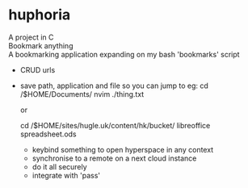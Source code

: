 # huphoria

A project in C  
Bookmark anything  
A bookmarking application expanding on my bash 'bookmarks' script

- CRUD urls

- save path, application and file so you can jump to eg:
  cd /$HOME/Documents/
  nvim ./thing.txt
  
  or 
  
  cd /$HOME/sites/hugle.uk/content/hk/bucket/
  libreoffice spreadsheet.ods
  
  - keybind something to open hyperspace in any context
  - synchronise to a remote on a next cloud instance
  - do it all securely
  - integrate with 'pass'
  
